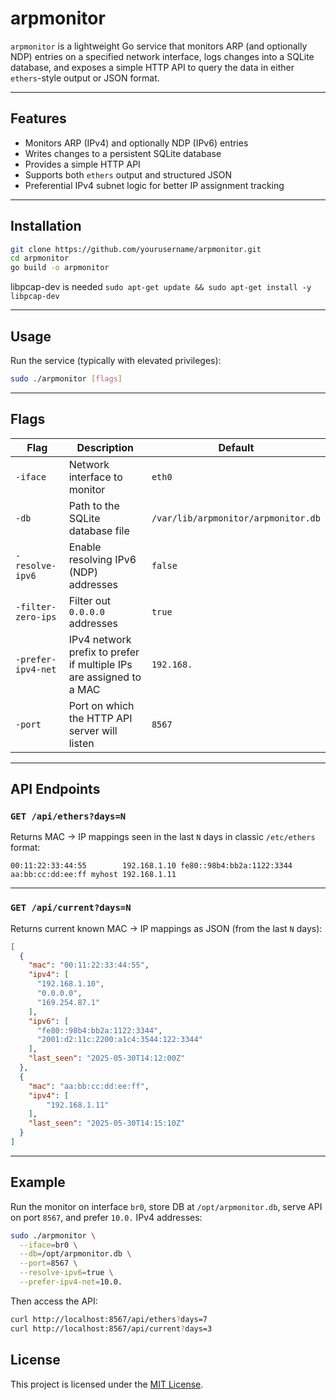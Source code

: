 # arpmonitor

`arpmonitor` is a lightweight Go service that monitors ARP (and optionally NDP) entries on a specified network interface, logs changes into a SQLite database, and exposes a simple HTTP API to query the data in either `ethers`-style output or JSON format.

---

## Features

- Monitors ARP (IPv4) and optionally NDP (IPv6) entries
- Writes changes to a persistent SQLite database
- Provides a simple HTTP API
- Supports both `ethers` output and structured JSON
- Preferential IPv4 subnet logic for better IP assignment tracking

---

## Installation

```bash
git clone https://github.com/yourusername/arpmonitor.git
cd arpmonitor
go build -o arpmonitor
```

libpcap-dev is needed `sudo apt-get update && sudo apt-get install -y libpcap-dev`

---

## Usage

Run the service (typically with elevated privileges):

```bash
sudo ./arpmonitor [flags]
```

---

## Flags

| Flag                 | Description                                                                 | Default                              |
|----------------------|-----------------------------------------------------------------------------|--------------------------------------|
| `-iface`            | Network interface to monitor                                                | `eth0`                               |
| `-db`               | Path to the SQLite database file                                            | `/var/lib/arpmonitor/arpmonitor.db`  |
| `-resolve-ipv6`     | Enable resolving IPv6 (NDP) addresses                                       | `false`                              |
| `-filter-zero-ips`  | Filter out `0.0.0.0` addresses                                              | `true`                               |
| `-prefer-ipv4-net`  | IPv4 network prefix to prefer if multiple IPs are assigned to a MAC         | `192.168.`                           |
| `-port`             | Port on which the HTTP API server will listen                               | `8567`                               |

---

## API Endpoints

### `GET /api/ethers?days=N`

Returns MAC → IP mappings seen in the last `N` days in classic `/etc/ethers` format:

```
00:11:22:33:44:55        192.168.1.10 fe80::98b4:bb2a:1122:3344
aa:bb:cc:dd:ee:ff myhost 192.168.1.11
```

---

### `GET /api/current?days=N`

Returns current known MAC → IP mappings as JSON (from the last `N` days):

```json
[
  {
    "mac": "00:11:22:33:44:55",
    "ipv4": [
      "192.168.1.10",
      "0.0.0.0",
      "169.254.87.1"
    ],
    "ipv6": [
      "fe80::98b4:bb2a:1122:3344",
      "2001:d2:11c:2200:a1c4:3544:122:3344"
    ],
    "last_seen": "2025-05-30T14:12:00Z"
  },
  {
    "mac": "aa:bb:cc:dd:ee:ff",
    "ipv4": [
        "192.168.1.11"
    ],
    "last_seen": "2025-05-30T14:15:10Z"
  }
]
```

---

## Example

Run the monitor on interface `br0`, store DB at `/opt/arpmonitor.db`, serve API on port `8567`, and prefer `10.0.` IPv4 addresses:

```bash
sudo ./arpmonitor \
  --iface=br0 \
  --db=/opt/arpmonitor.db \
  --port=8567 \
  --resolve-ipv6=true \
  --prefer-ipv4-net=10.0.
```

Then access the API:

```bash
curl http://localhost:8567/api/ethers?days=7
curl http://localhost:8567/api/current?days=3
```

## License

This project is licensed under the [MIT License](./LICENSE).
